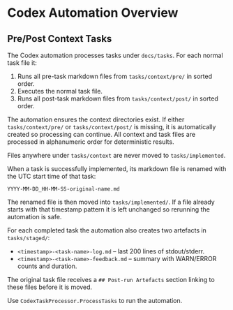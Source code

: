 # Codex Automation Overview

## Pre/Post Context Tasks

The Codex automation processes tasks under `docs/tasks`. For each normal task file it:

1. Runs all pre-task markdown files from `tasks/context/pre/` in sorted order.
2. Executes the normal task file.
3. Runs all post-task markdown files from `tasks/context/post/` in sorted order.

The automation ensures the context directories exist. If either `tasks/context/pre/` or
`tasks/context/post/` is missing, it is automatically created so processing can continue.
All context and task files are processed in alphanumeric order for deterministic results.

Files anywhere under `tasks/context` are never moved to `tasks/implemented`.

When a task is successfully implemented, its markdown file is renamed with the UTC start time of that task:

```
YYYY-MM-DD_HH-MM-SS-original-name.md
```

The renamed file is then moved into `tasks/implemented/`. If a file already starts with that timestamp pattern it is left unchanged so rerunning the automation is safe.

For each completed task the automation also creates two artefacts in `tasks/staged/`:

* `<timestamp>-<task-name>-log.md` – last 200 lines of stdout/stderr.
* `<timestamp>-<task-name>-feedback.md` – summary with WARN/ERROR counts and duration.

The original task file receives a `## Post‑run Artefacts` section linking to these files before it is moved.

Use `CodexTaskProcessor.ProcessTasks` to run the automation.
